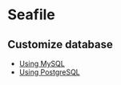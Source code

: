 # Seafile
## Customize database

* [Using MySQL](deploy/using_msql.md)
* [Using PostgreSQL](deploy/using_postgresql.md)
